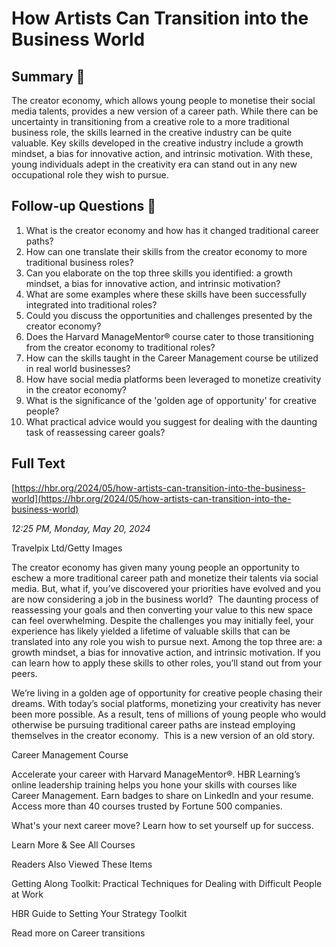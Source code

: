 # How Artists Can Transition into the Business World

## Summary 🤖

The creator economy, which allows young people to monetise their social media talents, provides a new version of a career path. While there can be uncertainty in transitioning from a creative role to a more traditional business role, the skills learned in the creative industry can be quite valuable. Key skills developed in the creative industry include a growth mindset, a bias for innovative action, and intrinsic motivation. With these, young individuals adept in the creativity era can stand out in any new occupational role they wish to pursue.

## Follow-up Questions 🤖

1. What is the creator economy and how has it changed traditional career paths?
2. How can one translate their skills from the creator economy to more traditional business roles?
3. Can you elaborate on the top three skills you identified: a growth mindset, a bias for innovative action, and intrinsic motivation?
4. What are some examples where these skills have been successfully integrated into traditional roles?
5. Could you discuss the opportunities and challenges presented by the creator economy?
6. Does the Harvard ManageMentor® course cater to those transitioning from the creator economy to traditional roles?
7. How can the skills taught in the Career Management course be utilized in real world businesses?
8. How have social media platforms been leveraged to monetize creativity in the creator economy?
9. What is the significance of the 'golden age of opportunity' for creative people?
10. What practical advice would you suggest for dealing with the daunting task of reassessing career goals?

## Full Text

[https://hbr.org/2024/05/how-artists-can-transition-into-the-business-world](https://hbr.org/2024/05/how-artists-can-transition-into-the-business-world)

*12:25 PM, Monday, May 20, 2024*

Travelpix Ltd/Getty Images

The creator economy has given many young people an opportunity to eschew a more traditional career path and monetize their talents via social media. But, what if, you’ve discovered your priorities have evolved and you are now considering a job in the business world?  The daunting process of reassessing your goals and then converting your value to this new space can feel overwhelming. Despite the challenges you may initially feel, your experience has likely yielded a lifetime of valuable skills that can be translated into any role you wish to pursue next. Among the top three are: a growth mindset, a bias for innovative action, and intrinsic motivation. If you can learn how to apply these skills to other roles, you’ll stand out from your peers.

We’re living in a golden age of opportunity for creative people chasing their dreams. With today’s social platforms, monetizing your creativity has never been more possible. As a result, tens of millions of young people who would otherwise be pursuing traditional career paths are instead employing themselves in the creator economy.  This is a new version of an old story.

Career Management Course

Accelerate your career with Harvard ManageMentor®. HBR Learning’s online leadership training helps you hone your skills with courses like Career Management. Earn badges to share on LinkedIn and your resume. Access more than 40 courses trusted by Fortune 500 companies.

What's your next career move? Learn how to set yourself up for success.

Learn More & See All Courses

Readers Also Viewed These Items

Getting Along Toolkit: Practical Techniques for Dealing with Difficult People at Work

HBR Guide to Setting Your Strategy Toolkit

Read more on Career transitions

